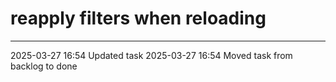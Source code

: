 reapply filters when reloading
===

---

2025-03-27 16:54	Updated task
2025-03-27 16:54	Moved task from backlog to done